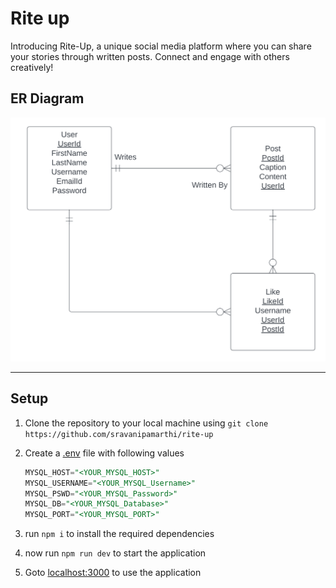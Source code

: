 # Rite up

Introducing Rite-Up, a unique social media platform where you can share your stories through written posts. Connect and engage with others creatively!

## ER Diagram
![Rite-up ERD](./images/ERD.png)


---

## Setup

1. Clone the repository to your local machine using `git clone https://github.com/sravanipamarthi/rite-up`

2. Create a [.env](./.env) file with following values
    ```SQL
    MYSQL_HOST="<YOUR_MYSQL_HOST>"
    MYSQL_USERNAME="<YOUR_MYSQL_Username>"
    MYSQL_PSWD="<YOUR_MYSQL_Password>"
    MYSQL_DB="<YOUR_MYSQL_Database>"
    MYSQL_PORT="<YOUR_MYSQL_PORT>"
    ```

3. run `npm i` to install the required dependencies

4. now run `npm run dev` to start the application

5. Goto [localhost:3000](http://localhost:3000/) to use the application